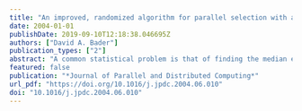 ```yaml
---
title: "An improved, randomized algorithm for parallel selection with an experimental study"
date: 2004-01-01
publishDate: 2019-09-10T12:18:38.046695Z
authors: ["David A. Bader"]
publication_types: ["2"]
abstract: "A common statistical problem is that of finding the median element in a set of data. This paper presents an efficient randomized high-level parallel algorithm for finding the median given a set of elements distributed across a parallel machine. In fact, our algorithm solves the general selection problem that requires the determination of the element of rank k, for an arbitrarily given integer k. Our general framework is an SPMD distributed-memory programming model that is enhanced by a set of communication primitives. We use efficient techniques for distributing and coalescing data as well as efficient combinations of task and data parallelism. The algorithms have been coded in the message-passing standard MPI, and our experimental results from the IBM SP-2 illustrate the scalability and efficiency of our algorithm and improve upon all the related experimental results known to the author. The main contributions of this paper are:  (1) New techniques for speeding the performance of certain randomized algorithms, such as selection, which are efficient with likely probability. (2) A new, practical randomized selection algorithm (UltraFast) with significantly improved convergence."
featured: false
publication: "*Journal of Parallel and Distributed Computing*"
url_pdf: "https://doi.org/10.1016/j.jpdc.2004.06.010"
doi: "10.1016/j.jpdc.2004.06.010"
---
```


